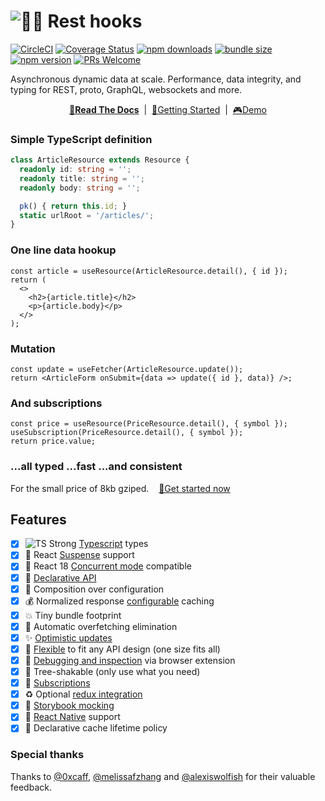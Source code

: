 # ![🛌🎣 Rest hooks](./rest_hooks_logo_and_text.svg?sanitize=true)
[![CircleCI](https://circleci.com/gh/coinbase/rest-hooks.svg?style=shield)](https://circleci.com/gh/coinbase/rest-hooks)
[![Coverage Status](https://img.shields.io/coveralls/coinbase/rest-hooks.svg?style=flat-square)](https://coveralls.io/github/coinbase/rest-hooks?branch=master)
[![npm downloads](https://img.shields.io/npm/dm/rest-hooks.svg?style=flat-square)](https://www.npmjs.com/package/rest-hooks)
[![bundle size](https://img.shields.io/bundlephobia/minzip/rest-hooks?style=flat-square)](https://bundlephobia.com/result?p=rest-hooks)
[![npm version](https://img.shields.io/npm/v/rest-hooks.svg?style=flat-square)](https://www.npmjs.com/package/rest-hooks)
[![PRs Welcome](https://img.shields.io/badge/PRs-welcome-brightgreen.svg?style=flat-square)](http://makeapullrequest.com)

Asynchronous dynamic data at scale. Performance, data integrity, and typing for REST, proto, GraphQL, websockets and more.

<div align="center">

**[📖Read The Docs](https://resthooks.io/docs)** &nbsp;|&nbsp; [🏁Getting Started](https://resthooks.io/docs/getting-started/installation) &nbsp;|&nbsp;
[🎮Demo](https://github.com/coinbase/rest-hooks/tree/master/examples/todo-app)

</div>

### Simple TypeScript definition

```typescript
class ArticleResource extends Resource {
  readonly id: string = '';
  readonly title: string = '';
  readonly body: string = '';

  pk() { return this.id; }
  static urlRoot = '/articles/';
}
```

### One line data hookup

```tsx
const article = useResource(ArticleResource.detail(), { id });
return (
  <>
    <h2>{article.title}</h2>
    <p>{article.body}</p>
  </>
);
```

### Mutation

```tsx
const update = useFetcher(ArticleResource.update());
return <ArticleForm onSubmit={data => update({ id }, data)} />;
```

### And subscriptions

```tsx
const price = useResource(PriceResource.detail(), { symbol });
useSubscription(PriceResource.detail(), { symbol });
return price.value;
```

### ...all typed ...fast ...and consistent

For the small price of 8kb gziped. &nbsp;&nbsp; [🏁Get started now](https://resthooks.io/docs/getting-started/installation)

## Features

- [x] ![TS](./typescript.svg?sanitize=true) Strong [Typescript](https://www.typescriptlang.org/) types
- [x] 🛌 React [Suspense](https://resthooks.io/docs/guides/loading-state) support
- [x] 🧵 React 18 [Concurrent mode](https://reactjs.org/docs/concurrent-mode-patterns.html) compatible
- [x] 🎣 [Declarative API](https://resthooks.io/docs/getting-started/data-dependency)
- [x] 📝 Composition over configuration
- [x] 💰 Normalized response [configurable](https://resthooks.io/docs/guides/resource-lifetime) caching
- [x] 💥 Tiny bundle footprint
- [x] 🛑 Automatic overfetching elimination
- [x] ✨ [Optimistic updates](https://resthooks.io/docs/guides/optimistic-updates)
- [x] 🧘 [Flexible](https://resthooks.io/docs/api/Endpoint) to fit any API design (one size fits all)
- [x] 🔧 [Debugging and inspection](https://resthooks.io/docs/guides/debugging) via browser extension
- [x] 🌳 Tree-shakable (only use what you need)
- [x] 🔁 [Subscriptions](https://resthooks.io/docs/api/useSubscription)
- [x] ♻️ Optional [redux integration](https://resthooks.io/docs/guides/redux)
- [x] 📙 [Storybook mocking](https://resthooks.io/docs/guides/storybook)
- [x] 📱 [React Native](https://facebook.github.io/react-native/) support
- [x] 🚯 Declarative cache lifetime policy

### Special thanks

Thanks to [@0xcaff](https://github.com/0xcaff), [@melissafzhang](https://github.com/melissafzhang)
and [@alexiswolfish](https://github.com/alexiswolfish) for their valuable feedback.
